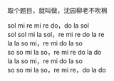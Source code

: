 取个题目，就叫做，沈园柳老不吹棉

sol mi re mi re do，do la sol  
sol sol mi la sol，re mi re do la re  
la la so mi，re mi do la so  
so so mi la so，re mi re do la do  
la la so mi，re mi do la so  
so so mi la so，re mi re，do la do    






